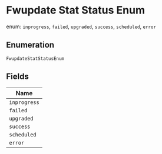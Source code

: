 
# Fwupdate Stat Status Enum

enum: `inprogress`, `failed`, `upgraded`, `success`, `scheduled`, `error`

## Enumeration

`FwupdateStatStatusEnum`

## Fields

| Name |
|  --- |
| `inprogress` |
| `failed` |
| `upgraded` |
| `success` |
| `scheduled` |
| `error` |

